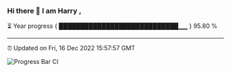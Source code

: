 ### Hi there 👋 I am Harry , 

⏳ Year progress { ████████████████████████████▁▁ } 95.80 %

---

⏰ Updated on Fri, 16 Dec 2022 15:57:57 GMT

![Progress Bar CI](https://github.com/duykhang68/duykhang68/workflows/Progress%20Bar%20CI/badge.svg)
